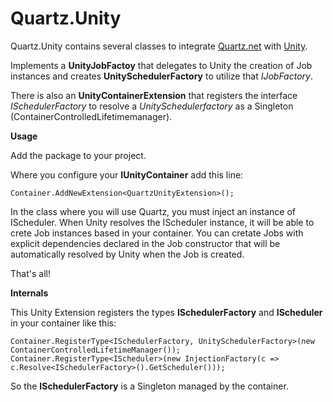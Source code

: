# Quartz.Unity #

Quartz.Unity contains several classes to integrate [Quartz.net](http://www.quartz-scheduler.net/) with [Unity](http://unity.codeplex.com/).

Implements a **UnityJobFactoy** that delegates to Unity the creation of Job instances and creates  **UnitySchedulerFactory** to utilize that *IJobFactory*.

There is also an **UnityContainerExtension** that registers the interface *ISchedulerFactory* to resolve a *UnitySchedulerfactory* as a Singleton (ContainerControlledLifetimemanager).

**Usage**

Add the package to your project.

Where you configure your **IUnityContainer** add this line:

    Container.AddNewExtension<QuartzUnityExtension>();

In the class where you will use Quartz, you must inject an instance of IScheduler. When Unity resolves the IScheduler instance, it will be able to crete Job instances based in your container. You can cretate Jobs with explicit dependencies declared in the Job constructor that will be automatically resolved by Unity when the Job is created. 

That's all!

**Internals**

This Unity Extension registers the types **ISchedulerFactory** and **IScheduler** in your container like this:

    Container.RegisterType<ISchedulerFactory, UnitySchedulerFactory>(new ContainerControlledLifetimeManager());
    Container.RegisterType<IScheduler>(new InjectionFactory(c => c.Resolve<ISchedulerFactory>().GetScheduler()));

So the **ISchedulerFactory** is a Singleton managed by the container.
